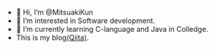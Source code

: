 - 👋 Hi, I’m @MitsuakiKun
- 👀 I’m interested in Software development.
- 🌱 I’m currently learning C-language and Java in Colledge.
- This is my blog[(Qiita)](https://qiita.com/saboro_1028).

<!---
MitsuakiKun/MitsuakiKun is a ✨ special ✨ repository because its `README.md` (this file) appears on your GitHub profile.
You can click the Preview link to take a look at your changes.
--->

